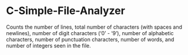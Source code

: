 # C-Simple-File-Analyzer
Counts the number of lines, total number of characters (with spaces and newlines), number of digit characters (‘0’ - ‘9’), number of alphabetic characters, number of punctuation characters, number of words, and number of integers seen in the file.
